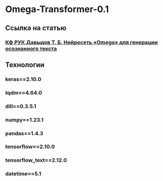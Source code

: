 # Omega-Transformer-0.1
## Ссылка на статью 
### [КФ РУК Давыдов Т. Б.  Нейросеть «Omega» для генерации осознанного текста](https://docs.google.com/document/d/e/2PACX-1vTsb1dyEOG9HGjtL_5O9g0f135gcV7DD9RnU3059Ysa1t3JsZROP-VQqtnR6kw2-Q/pub)

## Технологии
### keras==2.10.0
### tqdm==4.64.0
### dill==0.3.5.1
### numpy==1.23.1
### pandas==1.4.3
### tensorflow==2.10.0
### tensorflow_text==2.12.0
### datetime==5.1
